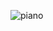 ![piano](https://github.com/nupeldakandemir/Piano/assets/120253252/e8353389-3cc5-4d77-bf76-020155af9039)
